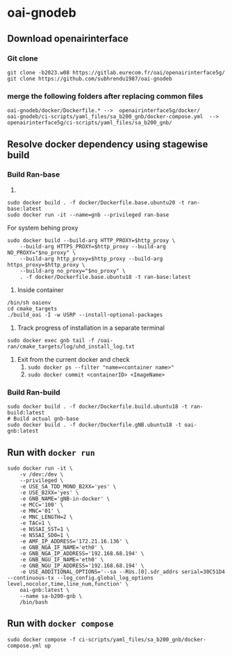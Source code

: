 # oai-gnodeb
## Download openairinterface
### Git clone
```
git clone -b2023.w08 https://gitlab.eurecom.fr/oai/openairinterface5g/
git clone https://github.com/subhrendu1987/oai-gnodeb
```
### merge the following folders after replacing common files
```
oai-gnodeb/docker/Dockerfile.* -->  openairinterface5g/docker/
oai-gnodeb/ci-scripts/yaml_files/sa_b200_gnb/docker-compose.yml  --> openairinterface5g/ci-scripts/yaml_files/sa_b200_gnb/
```
## Resolve docker dependency using stagewise build
### Build Ran-base
1. 
```
sudo docker build . -f docker/Dockerfile.base.ubuntu20 -t ran-base:latest
sudo docker run -it --name=gnb --privileged ran-base
```
For system behing proxy
```
sudo docker build --build-arg HTTP_PROXY=$http_proxy \
	--build-arg HTTPS_PROXY=$http_proxy --build-arg NO_PROXY="$no_proxy" \
	--build-arg http_proxy=$http_proxy --build-arg https_proxy=$http_proxy \
	--build-arg no_proxy="$no_proxy" \
	. -f docker/Dockerfile.base.ubuntu18 -t ran-base:latest
```

1. Inside container
```
/bin/sh oaienv
cd cmake_targets
./build_oai -I -w USRP --install-optional-packages
```
1. Track progress of installation in a separate terminal
```
sudo docker exec gnb tail -f /oai-ran/cmake_targets/log/uhd_install_log.txt
```
1. Exit from the current docker and check 
	1. `sudo docker ps --filter "name=<container name>"`
	1. `sudo docker commit <containerID> <ImageName>`
### Build Ran-build
```
sudo docker build . -f docker/Dockerfile.build.ubuntu18 -t ran-build:latest
# Build actual gnb-base
sudo docker build . -f docker/Dockerfile.gNB.ubuntu18 -t oai-gnb:latest
```
## Run with `docker run`
```
sudo docker run -it \
	-v /dev:/dev \
	--privileged \
	-e USE_SA_TDD_MONO_B2XX='yes' \
    -e USE_B2XX='yes' \
    -e GNB_NAME='gNB-in-docker' \
    -e MCC='100' \
    -e MNC='01' \
    -e MNC_LENGTH=2 \
    -e TAC=1 \
    -e NSSAI_SST=1 \
    -e NSSAI_SD0=1 \
    -e AMF_IP_ADDRESS='172.21.16.136' \
    -e GNB_NGA_IF_NAME='eth0' \
    -e GNB_NGA_IP_ADDRESS='192.168.68.194' \
    -e GNB_NGU_IF_NAME='eth0' \
    -e GNB_NGU_IP_ADDRESS='192.168.68.194' \
    -e USE_ADDITIONAL_OPTIONS='--sa --RUs.[0].sdr_addrs serial=30C51D4 --continuous-tx --log_config.global_log_options level,nocolor,time,line_num,function' \
	oai-gnb:latest \
	--name sa-b200-gnb \
	/bin/bash
```

## Run with `docker compose`
```
sudo docker compose -f ci-scripts/yaml_files/sa_b200_gnb/docker-compose.yml up
```
